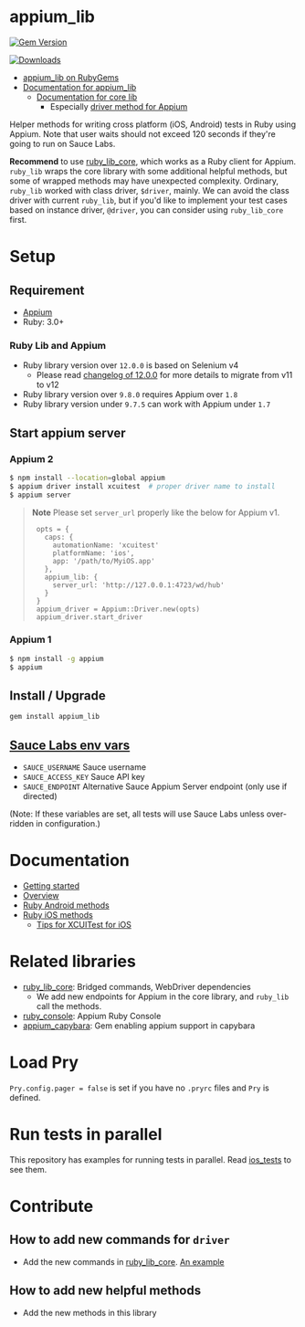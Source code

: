 # appium_lib

[![Gem Version](https://badge.fury.io/rb/appium_lib.svg)](http://badge.fury.io/rb/appium_lib)

[![Downloads](https://img.shields.io/gem/dt/appium_lib.svg)](https://rubygems.org/gems/appium_lib)

- [appium_lib on RubyGems](https://rubygems.org/gems/appium_lib)
- [Documentation for appium_lib](https://www.rubydoc.info/github/appium/ruby_lib)
    - [Documentation for core lib](http://www.rubydoc.info/github/appium/ruby_lib_core)
        - Especially [driver method for Appium](http://www.rubydoc.info/github/appium/ruby_lib_core/Appium/Core/Device)

Helper methods for writing cross platform (iOS, Android) tests in Ruby using Appium. Note that user waits should not exceed 120 seconds if they're going to run on Sauce Labs.

**Recommend** to use [ruby_lib_core](https://github.com/appium/ruby_lib_core), which works as a Ruby client for Appium. `ruby_lib` wraps the core library with some additional helpful methods, but some of wrapped methods may have unexpected complexity.
Ordinary, `ruby_lib` worked with class driver, `$driver`, mainly.
We can avoid the class driver with current `ruby_lib`, but if you'd like to implement your test cases based on instance driver, `@driver`, you can consider using `ruby_lib_core` first.

# Setup
## Requirement
- [Appium](https://github.com/appium/appium#requirements)
- Ruby: 3.0+

### Ruby Lib and Appium

- Ruby library version over `12.0.0` is based on Selenium v4
    - Please read [changelog of 12.0.0](CHANGELOG.md#1200---2021-11-06) for more details to migrate from v11 to v12
- Ruby library version over `9.8.0` requires Appium over `1.8`
- Ruby library version under `9.7.5` can work with Appium under `1.7`

## Start appium server

### Appium 2

```bash
$ npm install --location=global appium
$ appium driver install xcuitest  # proper driver name to install
$ appium server
```

> **Note** Please set `server_url` properly like the below for Appium v1.
> ```
>  opts = {
>    caps: {
>      automationName: 'xcuitest'
>      platformName: 'ios',
>      app: '/path/to/MyiOS.app'
>    },
>    appium_lib: {
>      server_url: 'http://127.0.0.1:4723/wd/hub'
>    }
>  }
>  appium_driver = Appium::Driver.new(opts)
>  appium_driver.start_driver
> ```

### Appium 1
```bash
$ npm install -g appium
$ appium
```

## Install / Upgrade

```bash
gem install appium_lib
```

## [Sauce Labs env vars](https://github.com/appium/ruby_lib/blob/master/lib/appium_lib/sauce_labs.rb)

- `SAUCE_USERNAME` Sauce username
- `SAUCE_ACCESS_KEY` Sauce API key
- `SAUCE_ENDPOINT` Alternative Sauce Appium Server endpoint (only use if directed)

(Note: If these variables are set, all tests will use Sauce Labs unless over-ridden in configuration.)

# Documentation

- [Getting started](https://github.com/appium/appium)
- [Overview](https://github.com/appium/ruby_lib/blob/master/docs/docs.md)
- [Ruby Android methods](https://github.com/appium/ruby_lib/blob/master/docs/android_docs.md)
- [Ruby iOS methods](https://github.com/appium/ruby_lib/blob/master/docs/ios_docs.md)
    - [Tips for XCUITest for iOS](https://github.com/appium/ruby_lib/blob/master/docs/ios_xcuitest.md)

# Related libraries
- [ruby_lib_core](https://github.com/appium/ruby_lib_core): Bridged commands, WebDriver dependencies
    - We add new endpoints for Appium in the core library, and `ruby_lib` call the methods.
- [ruby_console](https://github.com/appium/ruby_console): Appium Ruby Console
- [appium_capybara](https://github.com/appium/appium_capybara): Gem enabling appium support in capybara

# Load Pry
`Pry.config.pager = false` is set if you have no `.pryrc` files and `Pry` is defined.

# Run tests in parallel
This repository has examples for running tests in parallel. Read [ios_tests](https://github.com/appium/ruby_lib/tree/master/ios_tests) to see them.

# Contribute
## How to add new commands for `driver`
- Add the new commands in [ruby_lib_core](https://github.com/appium/ruby_lib_core). [An example](https://github.com/appium/ruby_lib_core/commit/cdb02c29c8663d22d643b52fd65c8b2d1373bebb)

## How to add new helpful methods
- Add the new methods in this library
